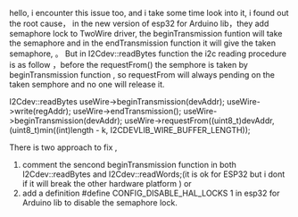hello, i encounter this issue too, and i take some time look into it, i found out the root cause，
in the new version of esp32 for Arduino lib，they add semaphore lock to TwoWire driver, the beginTransmission funtion
will take the semaphore and in the endTransmission function it will give the taken semaphore, 。
But in I2Cdev::readBytes function the i2c reading procedure is as follow ，before the requestFrom() the semphore is taken by
beginTransmission function , so requestFrom will always pending on the taken semphore and no one will release it.

I2Cdev::readBytes
useWire->beginTransmission(devAddr);
useWire->write(regAddr);
useWire->endTransmission();
useWire->beginTransmission(devAddr);
useWire->requestFrom((uint8_t)devAddr, (uint8_t)min((int)length - k, I2CDEVLIB_WIRE_BUFFER_LENGTH));

There is two approach to fix , 
1. comment the sencond beginTransmission function in both I2Cdev::readBytes and I2Cdev::readWords;(it is ok for ESP32 but i dont if it will break the other hardware platform )
or 
2. add a definition #define CONFIG_DISABLE_HAL_LOCKS 1 in esp32 for Arduino lib to disable the semaphore lock.